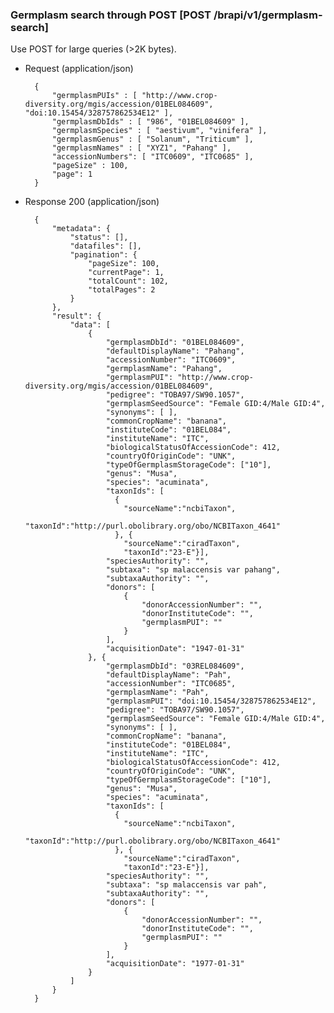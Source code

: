 ### Germplasm search through POST [POST /brapi/v1/germplasm-search]

Use POST for large queries (>2K bytes).

+ Request (application/json)

        {
            "germplasmPUIs" : [ "http://www.crop-diversity.org/mgis/accession/01BEL084609", "doi:10.15454/328757862534E12" ],
            "germplasmDbIds" : [ "986", "01BEL084609" ],
            "germplasmSpecies" : [ "aestivum", "vinifera" ],
            "germplasmGenus" : [ "Solanum", "Triticum" ],
            "germplasmNames" : [ "XYZ1", "Pahang" ],
            "accessionNumbers": [ "ITC0609", "ITC0685" ],
            "pageSize" : 100,
            "page": 1
        }

+ Response 200 (application/json)

        {
            "metadata": {
                "status": [],
                "datafiles": [],
                "pagination": {
                    "pageSize": 100,
                    "currentPage": 1,
                    "totalCount": 102,
                    "totalPages": 2
                }
            },
            "result": {
                "data": [
                    {
                        "germplasmDbId": "01BEL084609",
                        "defaultDisplayName": "Pahang",
                        "accessionNumber": "ITC0609",
                        "germplasmName": "Pahang",
                        "germplasmPUI": "http://www.crop-diversity.org/mgis/accession/01BEL084609",
                        "pedigree": "TOBA97/SW90.1057",
                        "germplasmSeedSource": "Female GID:4/Male GID:4",
                        "synonyms": [ ],
                        "commonCropName": "banana",
                        "instituteCode": "01BEL084",
                        "instituteName": "ITC",
                        "biologicalStatusOfAccessionCode": 412,
                        "countryOfOriginCode": "UNK",
                        "typeOfGermplasmStorageCode": ["10"],
                        "genus": "Musa",
                        "species": "acuminata",
                        "taxonIds": [
                          {
                            "sourceName":"ncbiTaxon",
                            "taxonId":"http://purl.obolibrary.org/obo/NCBITaxon_4641"
                          }, {
                            "sourceName":"ciradTaxon",
                            "taxonId":"23-E"}],
                        "speciesAuthority": "",
                        "subtaxa": "sp malaccensis var pahang",
                        "subtaxaAuthority": "",
                        "donors": [
                            {
                                "donorAccessionNumber": "",
                                "donorInstituteCode": "",
                                "germplasmPUI": ""
                            }
                        ],
                        "acquisitionDate": "1947-01-31"
                    }, {
                        "germplasmDbId": "03REL084609",
                        "defaultDisplayName": "Pah",
                        "accessionNumber": "ITC0685",
                        "germplasmName": "Pah",
                        "germplasmPUI": "doi:10.15454/328757862534E12",
                        "pedigree": "TOBA97/SW90.1057",
                        "germplasmSeedSource": "Female GID:4/Male GID:4",
                        "synonyms": [ ],
                        "commonCropName": "banana",
                        "instituteCode": "01BEL084",
                        "instituteName": "ITC",
                        "biologicalStatusOfAccessionCode": 412,
                        "countryOfOriginCode": "UNK",
                        "typeOfGermplasmStorageCode": ["10"],
                        "genus": "Musa",
                        "species": "acuminata",
                        "taxonIds": [
                          {
                            "sourceName":"ncbiTaxon",
                            "taxonId":"http://purl.obolibrary.org/obo/NCBITaxon_4641"
                          }, {
                            "sourceName":"ciradTaxon",
                            "taxonId":"23-E"}],
                        "speciesAuthority": "",
                        "subtaxa": "sp malaccensis var pah",
                        "subtaxaAuthority": "",
                        "donors": [
                            {
                                "donorAccessionNumber": "",
                                "donorInstituteCode": "",
                                "germplasmPUI": ""
                            }
                        ],
                        "acquisitionDate": "1977-01-31"
                    }
                ]
            }
        }

